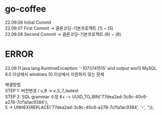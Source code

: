 # go-coffee
  
22.09.06 Initial Commit  
22.09.07 First  Commit -> 클론코딩-기본프로젝트 (1) ~ (5)  
22.09.08 Second Commit -> 클론코딩-기본프로젝트 (6) ~ (8)  



# ERROR  
  
22.09.11 java.lang.RuntimeException: '-1073741515' and output
wix이 MySQL 8.0 이상에서 windows 10 이상에서 지원하지 않는 문제  

해결방법  
STEP 1: 버전변경 / v_8 -> v_5_7_lastest  
STEP 2: SQL grammar 수정
8+ -> UUID_TO_BIN('77dea2ad-3c8c-40c6-a278-7cf1a1ac9384');  
5  -> UNHEX(REPLACE('77dea2ad-3c8c-40c6-a278-7cf1a1ac9384', '-', ''));  
